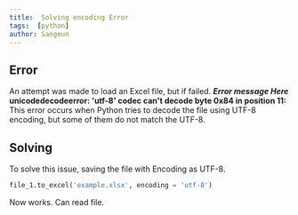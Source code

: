 ```yaml
---
title:  Solving encoding Error
tags:  [python] 
author: Sangeun
---
```


## Error
An attempt was made to load an Excel file, but if failed.
**_Error message Here_ unicodedecodeerror: 'utf-8' codec can't decode byte 0x84 in position 11:**
This error occurs when Python tries to decode the file using UTF-8 encoding, but some of them do not match the UTF-8.  
## Solving
To solve this issue, saving the file with Encoding as UTF-8.
```python
file_1.to_excel('example.xlsx', encoding = 'utf-8')

```

Now works. Can read file.
